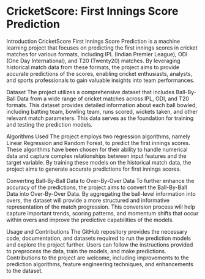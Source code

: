 # CricketScore: First Innings Score Prediction
Introduction
CricketScore First Innings Score Prediction is a machine learning project that focuses on predicting the first innings scores in cricket matches for various formats, including IPL (Indian Premier League), ODI (One Day International), and T20 (Twenty20) matches. By leveraging historical match data from these formats, the project aims to provide accurate predictions of the scores, enabling cricket enthusiasts, analysts, and sports professionals to gain valuable insights into team performances.

Dataset
The project utilizes a comprehensive dataset that includes Ball-By-Ball Data from a wide range of cricket matches across IPL, ODI, and T20 formats. This dataset provides detailed information about each ball bowled, including batting team, bowling team, runs scored, wickets taken, and other relevant match parameters. This data serves as the foundation for training and testing the prediction models.

Algorithms Used
The project employs two regression algorithms, namely Linear Regression and Random Forest, to predict the first innings scores. These algorithms have been chosen for their ability to handle numerical data and capture complex relationships between input features and the target variable. By training these models on the historical match data, the project aims to generate accurate predictions for first innings scores.

Converting Ball-By-Ball Data to Over-By-Over Data
To further enhance the accuracy of the predictions, the project aims to convert the Ball-By-Ball Data into Over-By-Over Data. By aggregating the ball-level information into overs, the dataset will provide a more structured and informative representation of the match progression. This conversion process will help capture important trends, scoring patterns, and momentum shifts that occur within overs and improve the predictive capabilities of the models.

Usage and Contributions
The GitHub repository provides the necessary code, documentation, and datasets required to run the prediction models and explore the project further. Users can follow the instructions provided to preprocess the data, train the models, and make predictions. Contributions to the project are welcome, including improvements to the prediction algorithms, feature engineering techniques, and enhancements to the dataset.
